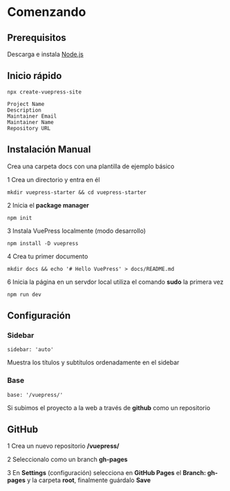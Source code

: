 # Comenzando

## Prerequisitos

Descarga e instala [Node.js](https://nodejs.org/en/)

## Inicio rápido

```
npx create-vuepress-site
```
    Project Name
    Description
    Maintainer Email
    Maintainer Name
    Repository URL

## Instalación Manual

Crea una carpeta docs con una plantilla de ejemplo básico

1 Crea un directorio y entra en él
```
mkdir vuepress-starter && cd vuepress-starter
```
2 Inicia el **package manager**
```
npm init
```
3 Instala VuePress localmente (modo desarrollo)
```
npm install -D vuepress
```
4 Crea tu primer documento
```
mkdir docs && echo '# Hello VuePress' > docs/README.md
```
6 Inicia la página en un servdor local utiliza el comando **sudo** la primera vez
```
npm run dev
```

## Configuración

### Sidebar

```
sidebar: 'auto'
````
Muestra los títulos y subtítulos ordenadamente en el sidebar

### Base

```
base: '/vuepress/'
````
Si subimos el proyecto a la web a través de **github** como un repositorio 

## GitHub

1 Crea un nuevo repositorio **/vuepress/**

2 Seleccionalo como un branch **gh-pages**

3 En **Settings** (configuración) selecciona en **GitHub Pages** el **Branch: gh-pages** y la carpeta **root**, finalmente guárdalo **Save**